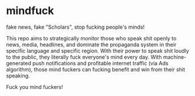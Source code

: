 # mindfuck
fake news, fake "Scholars", stop fucking people's minds! 

This repo aims to strategically monitor those who speak shit openly to news, media, headlines, and dominate the propaganda system in their specific language and specific region. With their power to speak shit loudly to the public, they literally fuck everyone's mind every day. With machine-generated push notifications and profitable internet traffic (via Ads algorithm), those mind fuckers can fucking benefit and win from their shit speaking. 

Fuck you mind fuckers! 
